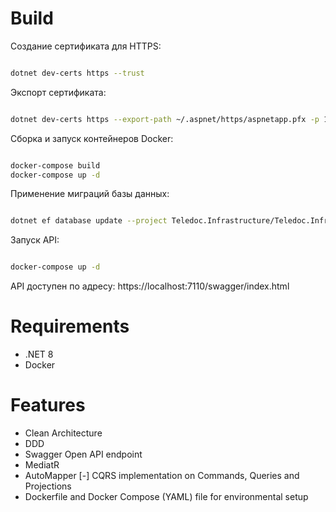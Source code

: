 # Build 

Создание сертификата для HTTPS:

```bash

dotnet dev-certs https --trust

```

Экспорт сертификата:

```bash

dotnet dev-certs https --export-path ~/.aspnet/https/aspnetapp.pfx -p 12345678

```

Сборка и запуск контейнеров Docker:

```bash

docker-compose build
docker-compose up -d 

```
Применение миграций базы данных:

```bash 

dotnet ef database update --project Teledoc.Infrastructure/Teledoc.Infrastructure.csproj --startup-project Teledoc.API/Teledoc.API.csproj

```

Запуск API:

```bash

docker-compose up -d 

```

API доступен по адресу: https://localhost:7110/swagger/index.html

# Requirements

- .NET 8 
- Docker


# Features

- Clean Architecture 
- DDD
- Swagger Open API endpoint
- MediatR
- AutoMapper
[-] CQRS implementation on Commands, Queries and Projections
- Dockerfile and Docker Compose (YAML) file for environmental setup
